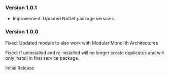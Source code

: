### Version 1.0.1

- Improvement: Updated NuGet package versions.

### Version 1.0.0

Fixed: Updated module to also work with Modular Monolith Architectures

Fixed: If uninstalled and re-installed will no longer create duplicates and will only install in first service package.

Initial Release
